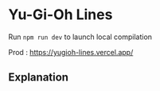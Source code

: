 # Yu-Gi-Oh Lines

Run `npm run dev` to launch local compilation

Prod : https://yugioh-lines.vercel.app/

## Explanation

